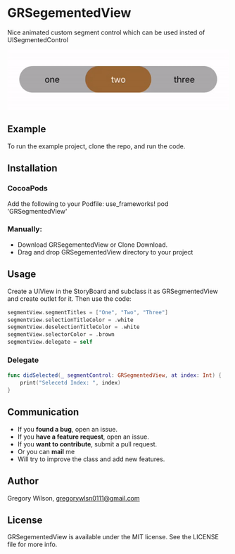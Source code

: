 # GRSegementedView

Nice animated custom segment control which can be used insted of UISegmentedControl

![demo](https://github.com/gregorywlsn/GRSegementedView/blob/master/Example/Resources/segment.gif)

## Example

To run the example project, clone the repo, and run the code.

## Installation
### CocoaPods

Add the following to your Podfile:
use_frameworks!
pod 'GRSegmentedView'

### Manually:

* Download GRSegementedView or Clone Download.
* Drag and drop GRSegementedView directory to your project

## Usage

Create a UIView in the StoryBoard and subclass it as GRSegmentedView and create outlet for it.
Then use the code:
```swift 
segmentView.segmentTitles = ["One", "Two", "Three"]
segmentView.selectionTitleColor = .white
segmentView.deselectionTitleColor = .white
segmentView.selectorColor = .brown
segmentView.delegate = self
```
   ### Delegate
```swift
func didSelected(_ segmentControl: GRSegmentedView, at index: Int) {
    print("Selecetd Index: ", index)
}
   ```
   ## Communication

- If you **found a bug**, open an issue.
- If you **have a feature request**, open an issue.
- If you **want to contribute**, submit a pull request.
- Or you can **mail** me
- Will try to improve the class and add new features.

## Author

Gregory Wilson, gregorywlsn0111@gmail.com

## License

GRSegementedView is available under the MIT license. See the LICENSE file for more info.
